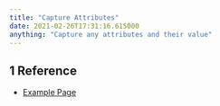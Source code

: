 ```yaml
---
title: "Capture Attributes"
date: 2021-02-26T17:31:16.615000
anything: "Capture any attributes and their value"
---
```




<div markdown="1" class="roam-backrefs">

## 1 Reference

- [Example Page](/content/example-page)

</div>